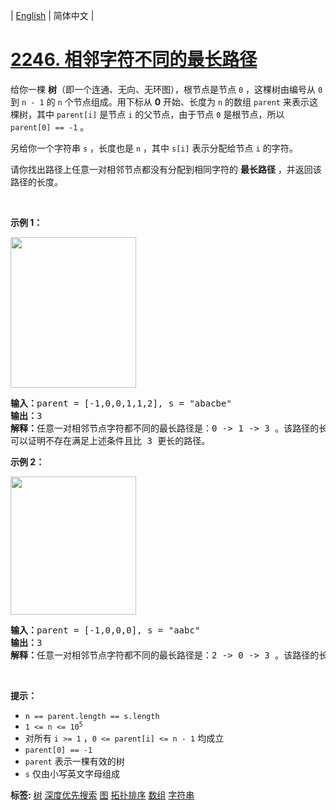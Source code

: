 | [English](README_EN.md) | 简体中文 |

# [2246. 相邻字符不同的最长路径](https://leetcode-cn.com/problems/longest-path-with-different-adjacent-characters)
<p>给你一棵 <strong>树</strong>（即一个连通、无向、无环图），根节点是节点 <code>0</code> ，这棵树由编号从 <code>0</code> 到 <code>n - 1</code> 的 <code>n</code> 个节点组成。用下标从 <strong>0</strong> 开始、长度为 <code>n</code> 的数组 <code>parent</code> 来表示这棵树，其中 <code>parent[i]</code> 是节点 <code>i</code> 的父节点，由于节点 <code>0</code> 是根节点，所以 <code>parent[0] == -1</code> 。</p>

<p>另给你一个字符串 <code>s</code> ，长度也是 <code>n</code> ，其中 <code>s[i]</code> 表示分配给节点 <code>i</code> 的字符。</p>

<p>请你找出路径上任意一对相邻节点都没有分配到相同字符的 <strong>最长路径</strong> ，并返回该路径的长度。</p>

<p>&nbsp;</p>

<p><strong>示例 1：</strong></p>

<p><img alt="" src="https://assets.leetcode.com/uploads/2022/03/25/testingdrawio.png" style="width: 201px; height: 241px;" /></p>

<pre>
<strong>输入：</strong>parent = [-1,0,0,1,1,2], s = "abacbe"
<strong>输出：</strong>3
<strong>解释：</strong>任意一对相邻节点字符都不同的最长路径是：0 -&gt; 1 -&gt; 3 。该路径的长度是 3 ，所以返回 3 。
可以证明不存在满足上述条件且比 3 更长的路径。 
</pre>

<p><strong>示例 2：</strong></p>

<p><img alt="" src="https://assets.leetcode.com/uploads/2022/03/25/graph2drawio.png" style="width: 201px; height: 221px;" /></p>

<pre>
<strong>输入：</strong>parent = [-1,0,0,0], s = "aabc"
<strong>输出：</strong>3
<strong>解释：</strong>任意一对相邻节点字符都不同的最长路径是：2 -&gt; 0 -&gt; 3 。该路径的长度为 3 ，所以返回 3 。
</pre>

<p>&nbsp;</p>

<p><strong>提示：</strong></p>

<ul>
	<li><code>n == parent.length == s.length</code></li>
	<li><code>1 &lt;= n &lt;= 10<sup>5</sup></code></li>
	<li>对所有 <code>i &gt;= 1</code> ，<code>0 &lt;= parent[i] &lt;= n - 1</code> 均成立</li>
	<li><code>parent[0] == -1</code></li>
	<li><code>parent</code> 表示一棵有效的树</li>
	<li><code>s</code> 仅由小写英文字母组成</li>
</ul>

**标签:**  [树](https://leetcode-cn.com/tag/tree) [深度优先搜索](https://leetcode-cn.com/tag/depth-first-search) [图](https://leetcode-cn.com/tag/graph) [拓扑排序](https://leetcode-cn.com/tag/topological-sort) [数组](https://leetcode-cn.com/tag/array) [字符串](https://leetcode-cn.com/tag/string) 
